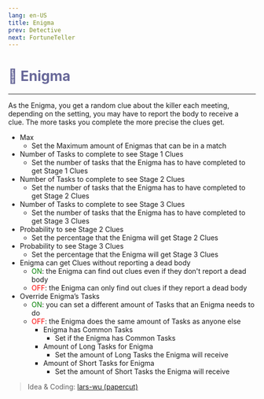 ```yaml
---
lang: en-US
title: Enigma
prev: Detective
next: FortuneTeller
---
```


# <font color="#676798">🧠 <b>Enigma</b></font> <Badge text="Support" type="tip" vertical="middle"/>
---

As the Enigma, you get a random clue about the killer each meeting, depending on the setting, you may have to report the body to receive a clue. The more tasks you complete the more precise the clues get.
* Max
  * Set the Maximum amount of Enigmas that can be in a match
* Number of Tasks to complete to see Stage 1 Clues
  * Set the number of tasks that the Enigma has to have completed to get Stage 1 Clues
* Number of Tasks to complete to see Stage 2 Clues
  * Set the number of tasks that the Enigma has to have completed to get Stage 2 Clues
* Number of Tasks to complete to see Stage 3 Clues
  * Set the number of tasks that the Enigma has to have completed to get Stage 3 Clues
* Probability to see Stage 2 Clues
  * Set the percentage that the Enigma will get Stage 2 Clues
* Probability to see Stage 3 Clues
  * Set the percentage that the Enigma will get Stage 3 Clues
* Enigma can get Clues without reporting a dead body
  * <font color=green>ON</font>: the Enigma can find out clues even if they don't report a dead body
  * <font color=red>OFF</font>: the Enigma can only find out clues if they report a dead body
* Override Enigma’s Tasks
  * <font color=green>ON</font>: you can set a different amount of Tasks that an Enigma needs to do
  * <font color=red>OFF</font>: the Enigma does the same amount of Tasks as anyone else
    * Enigma has Common Tasks
      * Set if the Enigma has Common Tasks
    * Amount of Long Tasks for Enigma
      * Set the amount of Long Tasks the Enigma will receive
    * Amount of Short Tasks for Enigma 
      * Set the amount of Short Tasks the Enigma will receive

> Idea & Coding: [lars-wu (papercut)](https://github.com/lars-wu)